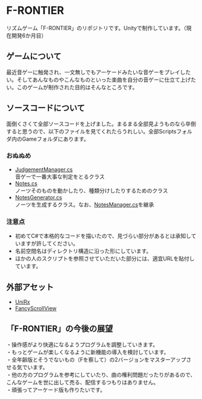# F-RONTIER
リズムゲーム「F-RONTIER」のリポジトリです。Unityで制作しています。（現在開発6か月目）

## ゲームについて
最近音ゲーに触発され、一文無しでもアーケードみたいな音ゲーをプレイしたい。そしてあんなものやこんなものといった楽曲を自分の音ゲーに仕立て上げたい。このゲームが制作された目的はそんなところです。

## ソースコードについて
面倒くさくて全部ソースコードを上げました。まるまる全部見ようものなら卒倒すると思うので、以下のファイルを見てくれたらうれしい。全部Scriptsフォルダ内のGameフォルダにあります。

### おぬぬめ
- [JudgementManager.cs](Scripts/Game/JudgementManager.cs)<br/>音ゲーで一番大事な判定をとるクラス
- [Notes.cs](Scripts/Game/NotesManagement/Notes.cs)<br/>ノーツそのものを動かしたり、種類分けしたりするためのクラス
- [NotesGenerator.cs](Scripts/Game/NotesManagement/NotesGenerator.cs)<br/>ノーツを生成するクラス。なお、[NotesManager.cs](Scripts/Game/NotesManagement/NotesManager.cs)を継承

### 注意点
- 初めてC#で本格的なコードを描いたので、見づらい部分があるとは承知していますが許してください。<br/>
- 名前空間名はディレクトリ構造に沿った形にしています。
- ほかの人のスクリプトを参照させていただいた部分には、適宜URLを貼付しています。

## 外部アセット
- [UniRx](https://assetstore.unity.com/packages/tools/integration/unirx-reactive-extensions-for-unity-17276)
- [FancyScrollView](https://github.com/setchi/FancyScrollView)

## 「F-RONTIER」の今後の展望
・操作感がより快適になるようプログラムを調整していきます。<br/>
・もっとゲームが楽しくなるように新機能の導入を検討しています。<br/>
・全年齢版とそうでないもの（Fを察して）の2バージョンをマスターアップさせる気でいます。<br/>
・他の方のプログラムを参考にしていたり、曲の権利問題だったりがあるので、こんなゲームを世に出して売る、配信するつもりはありません。<br/>
・頑張ってアーケード版も作りたいです。<br/>

